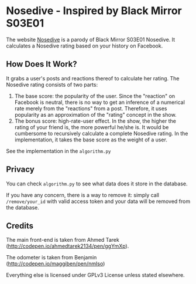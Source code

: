 # Nosedive - Inspired by Black Mirror S03E01

The website [Nosedive](https://nosedive.space) is a parody of Black Mirror S03E01 Nosedive. It calculates a Nosedive rating based on your history on Facebook.

## How Does It Work?

It grabs a user's posts and reactions thereof to calculate her rating. The Nosedive rating consists of two parts:

1. The base score: the popularity of the user. Since the "reaction" on Facebook is neutral, there is no way to get an inference of a numerical rate merely from the "reactions" from a post. Therefore, it uses popularity as an approximation of the "rating" concept in the show.
2. The bonus score: high-rate-user effect. In the show, the higher the rating of your friend is, the more powerful he/she is. It would be cumbersome to recursively calculate a complete Nosedive rating. In the implementation, it takes the base score as the weight of a user.

See the implementation in the `algorithm.py`

## Privacy

You can check `algorithm.py` to see what data does it store in the database.

If you have any concern, there is a way to remove it: simply call `/remove/your_id` with valid access token and your data will be removed from the database.

## Credits

The main front-end is taken from Ahmed Tarek (http://codepen.io/ahmedtarek2134/pen/ggYmXp).

The odometer is taken from Benjamin (http://codepen.io/maggiben/pen/nmIso)

Everything else is licensed under GPLv3 License unless stated elsewhere.

